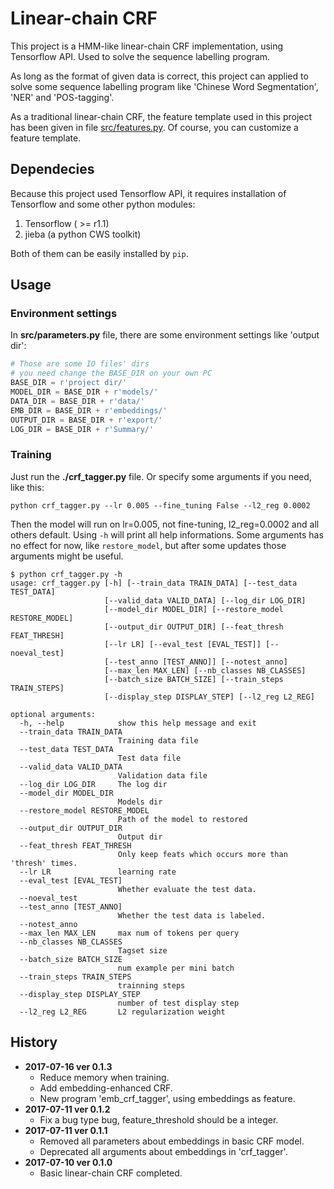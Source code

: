 # Linear-chain CRF

This project is a HMM-like linear-chain CRF implementation, using Tensorflow API. Used to solve the sequence labelling program.

As long as the format of given data is correct, this project can applied to solve some sequence labelling program like 'Chinese Word Segmentation', 'NER' and 'POS-tagging'.

As a traditional linear-chain CRF, the feature template used in this project has been given in file [src/features.py](./src./features.py). Of course, you can customize a feature template.

## Dependecies

Because this project used Tensorflow API, it requires installation of Tensorflow and some other python modules:

1. Tensorflow ( >= r1.1)
2. jieba (a python CWS toolkit)

Both of them can be easily installed by `pip`.

## Usage

### Environment settings

In **src/parameters.py** file, there are some environment settings like 'output dir':

```python
# Those are some IO files' dirs
# you need change the BASE_DIR on your own PC
BASE_DIR = r'project dir/'
MODEL_DIR = BASE_DIR + r'models/'
DATA_DIR = BASE_DIR + r'data/'
EMB_DIR = BASE_DIR + r'embeddings/'
OUTPUT_DIR = BASE_DIR + r'export/'
LOG_DIR = BASE_DIR + r'Summary/'
```

### Training 

Just run the **./crf_tagger.py** file. Or specify some arguments if you need, like this:

```
python crf_tagger.py --lr 0.005 --fine_tuning False --l2_reg 0.0002
```

Then the model will run on lr=0.005, not fine-tuning, l2_reg=0.0002 and all others default. Using `-h` will print all help informations. Some arguments has no effect for now, like `restore_model`, but after some updates those arguments might be useful.

```
$ python crf_tagger.py -h
usage: crf_tagger.py [-h] [--train_data TRAIN_DATA] [--test_data TEST_DATA]
                     [--valid_data VALID_DATA] [--log_dir LOG_DIR]
                     [--model_dir MODEL_DIR] [--restore_model RESTORE_MODEL]
                     [--output_dir OUTPUT_DIR] [--feat_thresh FEAT_THRESH]
                     [--lr LR] [--eval_test [EVAL_TEST]] [--noeval_test]
                     [--test_anno [TEST_ANNO]] [--notest_anno]
                     [--max_len MAX_LEN] [--nb_classes NB_CLASSES]
                     [--batch_size BATCH_SIZE] [--train_steps TRAIN_STEPS]
                     [--display_step DISPLAY_STEP] [--l2_reg L2_REG]

optional arguments:
  -h, --help            show this help message and exit
  --train_data TRAIN_DATA
                        Training data file
  --test_data TEST_DATA
                        Test data file
  --valid_data VALID_DATA
                        Validation data file
  --log_dir LOG_DIR     The log dir
  --model_dir MODEL_DIR
                        Models dir
  --restore_model RESTORE_MODEL
                        Path of the model to restored
  --output_dir OUTPUT_DIR
                        Output dir
  --feat_thresh FEAT_THRESH
                        Only keep feats which occurs more than 'thresh' times.
  --lr LR               learning rate
  --eval_test [EVAL_TEST]
                        Whether evaluate the test data.
  --noeval_test
  --test_anno [TEST_ANNO]
                        Whether the test data is labeled.
  --notest_anno
  --max_len MAX_LEN     max num of tokens per query
  --nb_classes NB_CLASSES
                        Tagset size
  --batch_size BATCH_SIZE
                        num example per mini batch
  --train_steps TRAIN_STEPS
                        trainning steps
  --display_step DISPLAY_STEP
                        number of test display step
  --l2_reg L2_REG       L2 regularization weight
```

## History

- **2017-07-16 ver 0.1.3**
  - Reduce memory when training.
  - Add embedding-enhanced CRF.
  - New program 'emb\_crf\_tagger', using embeddings as feature.
- **2017-07-11 ver 0.1.2**
  - Fix a bug type bug, feature_threshold should be a integer.
- **2017-07-11 ver 0.1.1**
  - Removed all parameters about embeddings in basic CRF model.
  - Deprecated all arguments about embeddings in 'crf_tagger'.
- **2017-07-10 ver 0.1.0**
  - Basic linear-chain CRF completed.